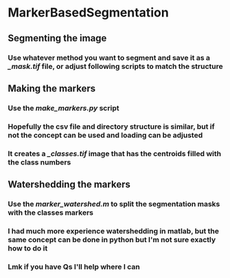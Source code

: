 # MarkerBasedSegmentation

## Segmenting the image
### Use whatever method you want to segment and save it as a *_mask.tif* file, or adjust following scripts to match the structure

## Making the markers
### Use the *make_markers.py* script
### Hopefully the csv file and directory structure is similar, but if not the concept can be used and loading can be adjusted
### It creates a *_classes.tif* image that has the centroids filled with the class numbers

## Watershedding the markers
### Use the *marker_watershed.m* to split the segmentation masks with the classes markers
### I had much more experience watershedding in matlab, but the same concept can be done in python but I'm not sure exactly how to do it
### Lmk if you have Qs I'll help where I can
